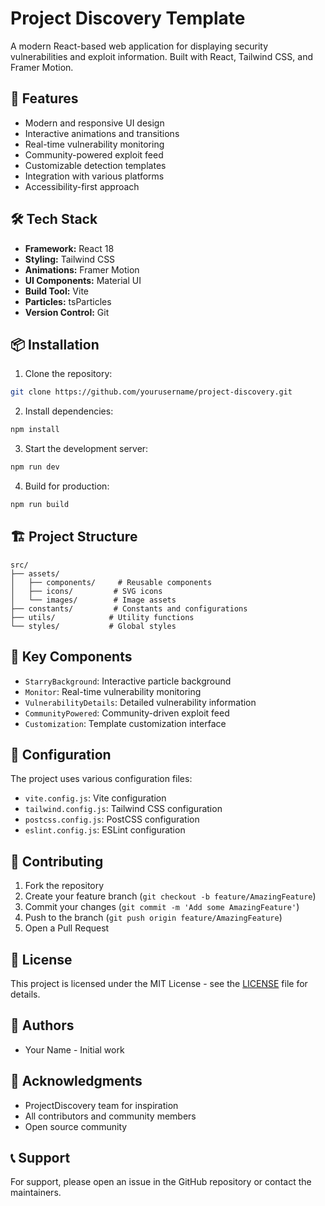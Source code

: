 # Project Discovery Template

A modern React-based web application for displaying security vulnerabilities and exploit information. Built with React, Tailwind CSS, and Framer Motion.

## 🚀 Features

- Modern and responsive UI design
- Interactive animations and transitions
- Real-time vulnerability monitoring
- Community-powered exploit feed
- Customizable detection templates
- Integration with various platforms
- Accessibility-first approach

## 🛠️ Tech Stack

- **Framework:** React 18
- **Styling:** Tailwind CSS
- **Animations:** Framer Motion
- **UI Components:** Material UI
- **Build Tool:** Vite
- **Particles:** tsParticles
- **Version Control:** Git

## 📦 Installation

1. Clone the repository:
```bash
git clone https://github.com/yourusername/project-discovery.git
```

2. Install dependencies:
```bash
npm install
```

3. Start the development server:
```bash
npm run dev
```

4. Build for production:
```bash
npm run build
```

## 🏗️ Project Structure

```
src/
├── assets/
│   ├── components/     # Reusable components
│   ├── icons/         # SVG icons
│   └── images/        # Image assets
├── constants/         # Constants and configurations
├── utils/            # Utility functions
└── styles/           # Global styles
```

## 🎨 Key Components

- `StarryBackground`: Interactive particle background
- `Monitor`: Real-time vulnerability monitoring
- `VulnerabilityDetails`: Detailed vulnerability information
- `CommunityPowered`: Community-driven exploit feed
- `Customization`: Template customization interface

## 🔧 Configuration

The project uses various configuration files:

- `vite.config.js`: Vite configuration
- `tailwind.config.js`: Tailwind CSS configuration
- `postcss.config.js`: PostCSS configuration
- `eslint.config.js`: ESLint configuration

## 🤝 Contributing

1. Fork the repository
2. Create your feature branch (`git checkout -b feature/AmazingFeature`)
3. Commit your changes (`git commit -m 'Add some AmazingFeature'`)
4. Push to the branch (`git push origin feature/AmazingFeature`)
5. Open a Pull Request

## 📝 License

This project is licensed under the MIT License - see the [LICENSE](LICENSE) file for details.

## 👥 Authors

- Your Name - Initial work

## 🙏 Acknowledgments

- ProjectDiscovery team for inspiration
- All contributors and community members
- Open source community

## 📞 Support

For support, please open an issue in the GitHub repository or contact the maintainers.
